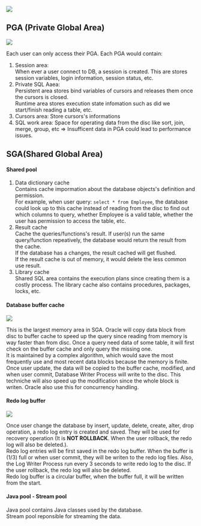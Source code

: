 ![](https://lh3.googleusercontent.com/pw/ACtC-3d3e1VDQ0-64X5d82AXEXKL8VquQqC_NgrtTM_ur6D-_lY8ViXury2W00hiiFnqI9U71NyGX6I1Xg-ueVQYFKz09DcHS8adWvZM9iVnKr9fZYt_cUEJibbRKGsp58q3xZnY2oX4YLQsy3nMahyds9af=w1520-h917-no)

## PGA (Private Global Area)
![](https://lh3.googleusercontent.com/pw/ACtC-3eJkxhsubZWRRxC_WKJlQLzfbcSOIUyhpc_oYgMJHQ5FvHhYLkb4ZJ7ZktjX_cDkbtX8Ho5c-IkKUKxCsQ6EOcw1hpdbreegB_DeKrqWdo9HBSLz6YHDs4yAukUQqy3gUWTcwklw1ffn0PRJWxVSKj6=w302-h413-no?authuser=0)

Each user can only access their PGA. Each PGA would contain:
1. Session area:   
   When ever a user connect to DB, a session is created. This are stores session variables, login information, session status, etc.
3. Private SQL Aaea:  
   Persistent area stores bind variables of cursors and releases them  once the cursors is closed.  
   Runtime area stores execution state infomation such as did we start/finish reading a table, etc.
5. Cursors area: Store cursors's informations
6. SQL work area: Space for operating data from the disc like sort, join, merge, group, etc => Insufficent data in PGA could lead to performance issues.
## SGA(Shared Global Area)
#### Shared pool
1. Data dictionary cache  
   Contains cache impormation about the database objects's definition and permission.  
   For example, when user query: `select * from Employee`, the database could look up to this cache instead of reading from the disc to find out which columns to query, whether Employee is a valid table, whether the user has permission to access the table, etc.
2. Result cache  
   Cache the queries/functions's result. If user(s) run the same query/function repeatively, the database would return the result from the cache.   
   If the database has a changes, the result cached will get flushed.  
   If the result cache is out of memory, it would delete the less common use result.
3. Library cache  
   Shared SQL area contains the execution plans since creating them is a costly process.
   The library cache also contains procedures, packages, locks, etc.
#### Database buffer cache
![](https://lh3.googleusercontent.com/pw/ACtC-3cuzwp4lq05gg8XltGndirXXXfFF4ImLxMaS2Bu0x2bJbrpNim4wGXpfvN5BWqcHHUsGxqRksamBL-BqG7RFeMVBSRHF3fY0JFtZycdljq92xewJfLk410f4NNqqSH57uTVBOB-LYNtSBnTdiTc6fOc=w434-h473-no)

This is the largest memory area in SGA. Oracle will copy data block from disc to buffer cache to speed up the query since reading from memory is way faster than from disc. Once a query need data of some table, it will first check on the buffer cache and only query the missing one.  
It is maintained by a complex algorithm, which would save the most frequently use and most recent data blocks because the memory is finite.  
Once user update, the data will be copied to the buffer cache, modified, and when user commit, Database Writer Process will write to the disc. This techniche will also speed up the modification since the whole block is writen. Oracle also use this for concurrency handling.
####  Redo log buffer
![](https://lh3.googleusercontent.com/pw/ACtC-3eTOj--1230QqauWVSxRr7tLsaFilGuZjxtD4ScxI2xgCM7dXx5ruRgxKq7PWhUkMhu5shJEgROv8w4Hx2ITevaUIqxiuB-J0Wtvg336xv7TpPgSJ_MBfR-ndhstnEkfMtkk45iEMxEItd3tJj7NPge=w476-h360-no)

Once user change the database by insert, update, delete, create, alter, drop operation, a redo log entry is created and saved. They will be used for recovery operation (It is __NOT ROLLBACK__. When the user rollback, the redo log will also be deleted.).  
Redo log entries will be first saved in the redo log buffer. When the buffer is (1/3) full or when user commit, they will be writen to the redo log files. Also, the Log Writer Process run every 3 seconds to write redo log to the disc. If the user rollback, the redo log will also be deleted.  
Redo log buffer is a circular buffer, when the buffer full, it will be written from the start.

#### Java pool - Stream pool
Java pool contains Java classes used by the database.  
Stream pool reponsible for streaming the data.

